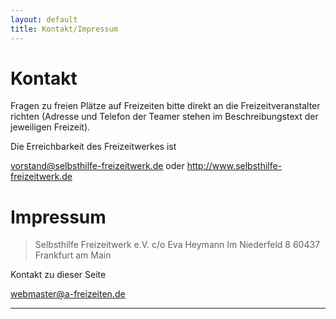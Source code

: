 ```yaml
---
layout: default
title: Kontakt/Impressum
---
```

# Kontakt

Fragen zu freien Plätze auf Freizeiten bitte direkt an die Freizeitveranstalter
richten
(Adresse und Telefon der Teamer stehen im Beschreibungstext der jeweiligen
Freizeit).       

Die Erreichbarkeit des Freizeitwerkes ist

<vorstand@selbsthilfe-freizeitwerk.de> oder <http://www.selbsthilfe-freizeitwerk.de>

# Impressum

> Selbsthilfe Freizeitwerk e.V.
> c/o Eva Heymann
> Im Niederfeld 8
> 60437 Frankfurt am Main

Kontakt zu dieser Seite

<webmaster@a-freizeiten.de>

---
